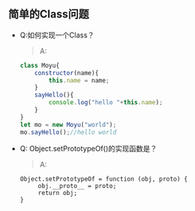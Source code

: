 ## 简单的Class问题


- Q:如何实现一个Class？
	> A:
	```javascript
	class Moyu{
        constructor(name){
            this.name = name;
        }
        sayHello(){
            console.log("hello "+this.name);
        }
    }
    let mo = new Moyu("world");
    mo.sayHello();//hello world
	```

- Q: Object.setPrototypeOf()的实现函数是？
	>A:
	```
	Object.setPrototypeOf = function (obj, proto) {
         obj.__proto__ = proto;
         return obj;
    }
	```
	
	
	
	
